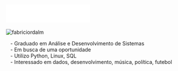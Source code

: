 <img src="svg/headline.svg"></img> 
<div>

<p align="left"> <img src="https://komarev.com/ghpvc/?username=fabriciordalm" alt="fabriciordalm" /> </p>

<div align="center">

</div>

&nbsp;&nbsp;&nbsp;- Graduado em Análise e Desenvolvimento de Sistemas\
&nbsp;&nbsp;&nbsp;- Em busca de uma oportunidade\
&nbsp;&nbsp;&nbsp;- Utilizo Python, Linux, SQL\
&nbsp;&nbsp;&nbsp;- Interessado em dados, desenvolvimento, música, política, futebol
 
 <!-- <details>
  <summary><b>Minhas Habilidades</b></summary>
  <br>
  <style="display: inline_block">
  <img alt="fabricio-Python" src="https://img.shields.io/badge/Python-14354C?style=for-the-badge&logo=python&logoColor=white">&nbsp;
  <img alt="fabricio-pandas" src="https://img.shields.io/badge/pandas-%23150458.svg?style=for-the-badge&logo=pandas&logoColor=white">&nbsp;
  <img alt="fabricio-numpy" src="https://img.shields.io/badge/numpy-%23013243.svg?style=for-the-badge&logo=numpy&logoColor=white">&nbsp;
  <img alt="fabricio-plotly" src="https://img.shields.io/badge/Plotly-%233F4F75.svg?style=for-the-badge&logo=plotly&logoColor=white">&nbsp;
  <img alt="fabricio-sqlite" src="https://img.shields.io/badge/SQLite-07405E?style=for-the-badge&logo=sqlite&logoColor=white">&nbsp;
  <img alt="fabricio-vscode" src="https://img.shields.io/badge/Visual_Studio_Code-0078D4?style=for-the-badge&logo=visual%20studio%20code&logoColor=white">&nbsp;
   <img alt="fabricio-jupyter" src="https://img.shields.io/badge/jupyter-%23FA0F00.svg?style=for-the-badge&logo=jupyter&logoColor=white">&nbsp;<br>
  <br>
   </details>
  
 <details>
  <summary><b>Meus Projetos</b></summary>
   <br/>
   <table align="center">
    <tr><td><b>Descrição</a></td><td><b>Link</a></td></tr>
  <tr><td>Uma análise sobre influência de um blog de uma marca x para que as pessoas venham a comprar produtos em algum momento</a></td><td>https://colab.research.google.com/drive/1cTFUItL-p_LimOw4fOSwvwkNwF5dZ_xT</a></td></tr/>
  <tr><td>Visualização relacionada ao Desmatamamento da Amazônia (2015-2021)</a></td><td>https://github.com/fabriciordalm/Desmatamento-na-Amazonia</a></td></tr/>
   </table>
   <br/> 
 </details> -->


